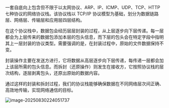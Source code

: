 一套自底向上包含但不限于以太网协议、ARP、IP、ICMP、UDP、TCP、HTTP 七种协议的网络协议栈。该协议栈以 TCP/IP 协议模型为基础，划分为数据链路层、网络层、传输层和应用层四层结构。

在这个协议栈中，数据包会经历层层封装的过程，从上层逐步向下层传递。每一层都会为上层传来的数据包添加本层的包头信息，而下层的包头会在特定字段中指明其上一层封装的协议类型。需要强调的是，在封装过程中，原始的文件数据保持不变。

封装操作主要在发送方进行，它将数据从高层逐步向下层传递，每传递一层都会加上该层所需的包头信息。而拆封（还原操作）则发生在接收方，它按照协议栈的层次结构，逐层剥离包头，还原出原始的数据内容。

通过这样的封装和拆封过程，我们的协议栈能够确保数据在不同网络层次间正确、高效地传输，实现网络通信的目标。

![image-20250830224051737](D:\B\学习资料\已结课\计算机网络\实验\net-lab\assets\image-20250830224051737.png)